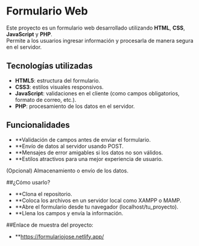 # Formulario Web

Este proyecto es un formulario web desarrollado utilizando **HTML**, **CSS**, **JavaScript** y **PHP**.  
Permite a los usuarios ingresar información y procesarla de manera segura en el servidor.

## Tecnologías utilizadas

- **HTML5**: estructura del formulario.
- **CSS3**: estilos visuales responsivos.
- **JavaScript**: validaciones en el cliente (como campos obligatorios, formato de correo, etc.).
- **PHP**: procesamiento de los datos en el servidor.


## Funcionalidades

- **Validación de campos antes de enviar el formulario.
- **Envío de datos al servidor usando POST.
- **Mensajes de error amigables si los datos no son válidos.
- **Estilos atractivos para una mejor experiencia de usuario.

(Opcional) Almacenamiento o envío de los datos.

##¿Cómo usarlo?

- **Clona el repositorio.
- **Coloca los archivos en un servidor local como XAMPP o MAMP.
- **Abre el formulario desde tu navegador (localhost/tu_proyecto).
- **Llena los campos y envía la información.


##Enlace de muestra del proyecto:

- **https://formulariojose.netlify.app/
